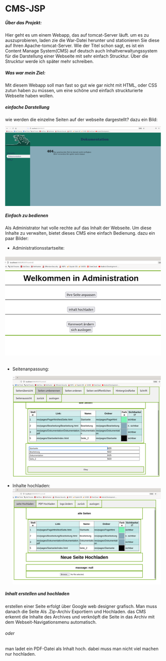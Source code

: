 # CMS-JSP

##### Über das Projekt:

Hier geht es um einem Webapp, das auf tomcat-Server läuft. um es zu auszuprobieren, laden zie die War-Datei herunter und stationieren Sie diese auf Ihren Apache-tomcat-Server. Wie der Titel schon sagt, es ist ein Content Manage System(CMS) auf deutsch auch Inhaltverwaltungssystem für die Darstellung einer Webseite mit sehr einfach Strucktur. Über die Strucktur werde ich später mehr schreiben.

##### Was war mein Ziel:

Mit diesem Webapp soll man fast so gut wie gar nicht mit HTML, oder CSS zutun haben zu müssen, um eine schöne und einfach struckturierte Webseite haben wollen.

##### einfache Darstellung

wie werden die einzelne Seiten auf der webseite dargestellt? dazu ein Bild:

![site_public.png](assets/site_public.png?fileId=21205#mimetype=image%2Fpng&hasPreview=true)
##### Einfach zu bedienen

Als Administrator hat volle rechte auf das Inhalt der Webseite. Um diese Inhalte zu verwalten, bietet dieses CMS eine einfach Bedienung. dazu ein paar Bilder:

* Administrationsstartseite:

######  ![Admin_start_page.png](assets/Admin_start_page.png?fileId=21327#mimetype=image%2Fpng&hasPreview=true)

* Seitenanpassung:

  ![Anpassung.png](assets/Anpassung.png?fileId=21351#mimetype=image%2Fpng&hasPreview=true)
* Inhalte hochladen:![Inhalt_Hochladen.png](assets/Inhalt_Hochladen.png?fileId=21364#mimetype=image%2Fpng&hasPreview=true)

##### Inhalt erstellen und hochladen

erstellen einer Seite erfolgt über Google web designer grafisch. Man muss danach die Seite Als .Zip-Archiv Exportiern und Hochladen. das CMS erkennt die Inhalte des Archives und verknöpft die Seite in das Archiv mit dem Webseit-Navigationsmenu automatisch.

###### oder 

man ladet ein PDF-Datei als Inhalt hoch. dabei muss man nicht viel machen nur hochladen.

